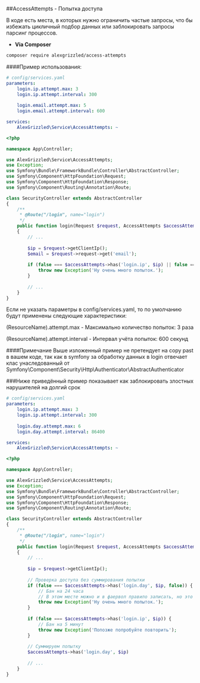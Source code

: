 ##AccessAttempts - Попытка доступа

В коде есть места, в которых нужно ограничить частые запросы, что бы избежать цикличный подбор данных или заблокировать запросы парсинг процессов.

- **Via Composer**

```bash
composer require alexgrizzled/access-attempts
```

####Пример использования:

```yaml
# config/services.yaml
parameters:
    login.ip.attempt.max: 3
    login.ip.attempt.interval: 300
    
    login.email.attempt.max: 5
    login.email.attempt.interval: 600

services:
    AlexGrizzled\Service\AccessAttempts: ~
```

```php
<?php

namespace App\Controller;

use AlexGrizzled\Service\AccessAttempts;
use Exception;
use Symfony\Bundle\FrameworkBundle\Controller\AbstractController;
use Symfony\Component\HttpFoundation\Request;
use Symfony\Component\HttpFoundation\Response;
use Symfony\Component\Routing\Annotation\Route;

class SecurityController extends AbstractController
{
    /**
     * @Route("/login", name="login")
     */
    public function login(Request $request, AccessAttempts $accessAttempts): Response
    {
        // ...
        
        $ip = $request->getClientIp();
        $email = $request->request->get('email');
        
        if (false === $accessAttempts->has('login.ip', $ip) || false === $accessAttempts->has('login.email', $email)) {
            throw new Exception('Ну очень много попыток.');
        }
        
        // ...
    }
}
```

Если не указать параметры в config/services.yaml, то по умолчанию будут применены следующие характеристики:

(ResourceName).attempt.max - Максимально количество попыток: 3 раза

(ResourceName).attempt.interval - Интервал учёта попыток: 600 секунд

####Примечание
Выше изложенный пример не претендует на copy past в вашем коде, так как в symfony за обработку данных в login отвечает
клас унаследованный от Symfony\Component\Security\Http\Authenticator\AbstractAuthenticator

###Ниже приведённый пример показывает как заблокировать злостных нарушителей на долгий срок

```yaml
# config/services.yaml
parameters:
    login.ip.attempt.max: 3
    login.ip.attempt.interval: 300
    
    login.day.attempt.max: 6
    login.day.attempt.interval: 86400

services:
    AlexGrizzled\Service\AccessAttempts: ~
```

```php
<?php

namespace App\Controller;

use AlexGrizzled\Service\AccessAttempts;
use Exception;
use Symfony\Bundle\FrameworkBundle\Controller\AbstractController;
use Symfony\Component\HttpFoundation\Request;
use Symfony\Component\HttpFoundation\Response;
use Symfony\Component\Routing\Annotation\Route;

class SecurityController extends AbstractController
{
    /**
     * @Route("/login", name="login")
     */
    public function login(Request $request, AccessAttempts $accessAttempts): Response
    {
        // ...
        
        $ip = $request->getClientIp();
        
        // Проверка доступа без суммирования попытки
        if (false === $accessAttempts->has('login.day', $ip, false)) {
            // Бан на 24 часа
            // В этом месте можно и в фаервол правило записать, но это другая история ;)
            throw new Exception('Ну очень много попыток.');
        }
        
        if (false === $accessAttempts->has('login.ip', $ip)) {
            // Бан на 5 минут
            throw new Exception('Попозже попробуйте повторить');
        }
        
        // Суммируем попытку
        $accessAttempts->has('login.day', $ip)
        
        // ...
    }
}
```
